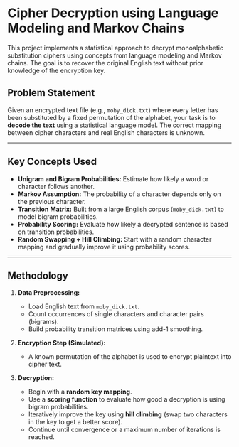 # Cipher Decryption using Language Modeling and Markov Chains

This project implements a statistical approach to decrypt monoalphabetic substitution ciphers using concepts from language modeling and Markov chains. The goal is to recover the original English text without prior knowledge of the encryption key.

## Problem Statement

Given an encrypted text file (e.g., `moby_dick.txt`) where every letter has been substituted by a fixed permutation of the alphabet, your task is to **decode the text** using a statistical language model. The correct mapping between cipher characters and real English characters is unknown.

---

## Key Concepts Used

- **Unigram and Bigram Probabilities:** Estimate how likely a word or character follows another.
- **Markov Assumption:** The probability of a character depends only on the previous character.
- **Transition Matrix:** Built from a large English corpus (`moby_dick.txt`) to model bigram probabilities.
- **Probability Scoring:** Evaluate how likely a decrypted sentence is based on transition probabilities.
- **Random Swapping + Hill Climbing:** Start with a random character mapping and gradually improve it using probability scores.

---

## Methodology

1. **Data Preprocessing:**
   - Load English text from `moby_dick.txt`.
   - Count occurrences of single characters and character pairs (bigrams).
   - Build probability transition matrices using add-1 smoothing.

2. **Encryption Step (Simulated):**
   - A known permutation of the alphabet is used to encrypt plaintext into cipher text.

3. **Decryption:**
   - Begin with a **random key mapping**.
   - Use a **scoring function** to evaluate how good a decryption is using bigram probabilities.
   - Iteratively improve the key using **hill climbing** (swap two characters in the key to get a better score).
   - Continue until convergence or a maximum number of iterations is reached.
